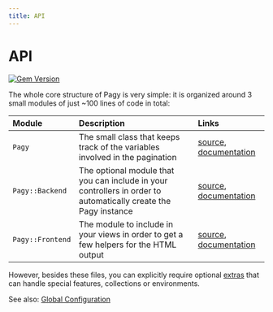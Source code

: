 ```yaml
---
title: API
---
```

# API

[![Gem Version](https://img.shields.io/gem/v/pagy.svg?label=pagy&colorA=99004d&colorB=cc0066)](https://rubygems.org/gems/pagy)

The whole core structure of Pagy is very simple: it is organized around 3 small modules of just ~100 lines of code in total:

| Module           | Description                                                                                                     | Links                                                                                                        |
|:-----------------|:----------------------------------------------------------------------------------------------------------------|:-------------------------------------------------------------------------------------------------------------|
| `Pagy`           | The small class that keeps track of the variables involved in the pagination                                    | [source](https://github.com/ddnexus/pagy/blob/master/lib/pagy.rb), [documentation](api/pagy.md)              |
| `Pagy::Backend`  | The optional module that you can include in your controllers in order to automatically create the Pagy instance | [source](https://github.com/ddnexus/pagy/blob/master/lib/pagy/backend.rb), [documentation](api/backend.md)   |
| `Pagy::Frontend` | The module to include in your views in order to get a few helpers for the HTML output                           | [source](https://github.com/ddnexus/pagy/blob/master/lib/pagy/frontend.rb), [documentation](api/frontend.md) |

However, besides these files, you can explicitly require optional [extras](extras.md) that can handle special features, collections or environments.

See also: [Global Configuration](how-to.md#global-configuration)
